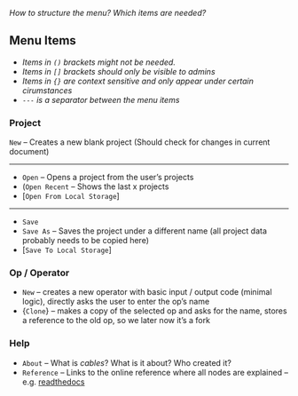 *How to structure the menu? Which items are needed?*  

## Menu Items

- *Items in `()` brackets might not be needed.*  
- *Items in `[]` brackets should only be visible to admins*
- *Items in `{}` are context sensitive and only appear under certain cirumstances*      
- *`---` is a separator between the menu items*  

### Project

`New` – Creates a new blank project (Should check for changes in current document)  
- ---
- `Open` – Opens a project from the user’s projects  
- (`Open Recent` – Shows the last x projects  
- [`Open From Local Storage`]  
- ---
- `Save`  
- `Save As` – Saves the project under a different name (all project data probably needs to be copied here)  
- [`Save To Local Storage`]  

### Op / Operator

- `New` – creates a new operator with basic input / output code (minimal logic), directly asks the user to enter the op’s name
- {`Clone`} – makes a copy of the selected op and asks for the name, stores a reference to the old op, so we later now it’s a fork

### Help

- `About` – What is *cables*? What is it about? Who created it?
- `Reference` – Links to the online reference where all nodes are explained – e.g. [readthedocs](https://readthedocs.org/)

